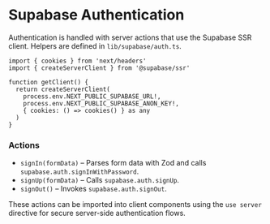 # Supabase Authentication

Authentication is handled with server actions that use the Supabase SSR client. Helpers are defined in `lib/supabase/auth.ts`.

```
import { cookies } from 'next/headers'
import { createServerClient } from '@supabase/ssr'

function getClient() {
  return createServerClient(
    process.env.NEXT_PUBLIC_SUPABASE_URL!,
    process.env.NEXT_PUBLIC_SUPABASE_ANON_KEY!,
    { cookies: () => cookies() } as any
  )
}
```

### Actions
- `signIn(formData)` – Parses form data with Zod and calls `supabase.auth.signInWithPassword`.
- `signUp(formData)` – Calls `supabase.auth.signUp`.
- `signOut()` – Invokes `supabase.auth.signOut`.

These actions can be imported into client components using the `use server` directive for secure server-side authentication flows.
